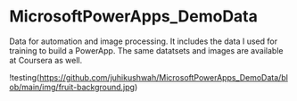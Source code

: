 # MicrosoftPowerApps_DemoData

Data for automation and image processing. It includes the data I used for training to build a PowerApp. The same datatsets and images are available at Coursera as well. 

!testing(https://github.com/juhikushwah/MicrosoftPowerApps_DemoData/blob/main/img/fruit-background.jpg)
